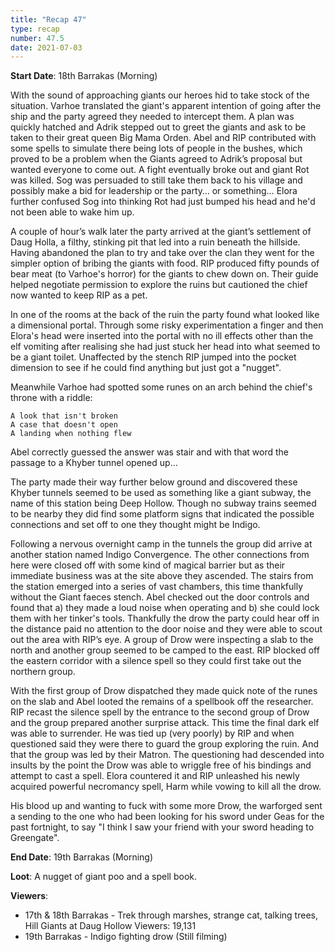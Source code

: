 ```yaml
---
title: "Recap 47"
type: recap
number: 47.5
date: 2021-07-03
---
```


**Start Date**: 18th Barrakas (Morning)
 
With the sound of approaching giants our heroes hid to take stock of the situation. Varhoe translated the giant's apparent intention of going after the ship and the party agreed they needed to intercept them. A plan was quickly hatched and Adrik stepped out to greet the giants and ask to be taken to their great queen Big Mama Orden. Abel and RIP contributed with some spells to simulate there being lots of people in the bushes, which proved to be a problem when the Giants agreed to Adrik’s proposal but wanted everyone to come out. A fight eventually broke out and giant Rot was killed. Sog was persuaded to still take them back to his village and possibly make a bid for leadership or the party… or something… Elora further confused Sog into thinking Rot had just bumped his head and he'd not been able to wake him up.
 
A couple of hour’s walk later the party arrived at the giant’s settlement of Daug Holla, a filthy, stinking pit that led into a ruin beneath the hillside. Having abandoned the plan to try and take over the clan they went for the simpler option of bribing the giants with food. RIP produced fifty pounds of bear meat (to Varhoe's horror) for the giants to chew down on. Their guide helped negotiate permission to explore the ruins but cautioned the chief now wanted to keep RIP as a pet. 
 
In one of the rooms at the back of the ruin the party found what looked like a dimensional portal. Through some risky experimentation a finger and then Elora's head were inserted into the portal with no ill effects other than the elf vomiting after realising she had just stuck her head into what seemed to be a giant toilet. Unaffected by the stench RIP jumped into the pocket dimension to see if he could find anything but just got a "nugget".
 
Meanwhile Varhoe had spotted some runes on an arch behind the chief's throne with a riddle:

```
A look that isn't broken
A case that doesn't open
A landing when nothing flew
```

Abel correctly guessed the answer was stair and with that word the passage to a Khyber tunnel opened up…
 
The party made their way further below ground and discovered these Khyber tunnels seemed to be used as something like a giant subway, the name of this station being Deep Hollow. Though no subway trains seemed to be nearby they did find some platform signs that indicated the possible connections and set off to one they thought might be Indigo.
 
Following a nervous overnight camp in the tunnels the group did arrive at another station named Indigo Convergence. The other connections from here were closed off with some kind of magical barrier but as their immediate business was at the site above they ascended. The stairs from the station emerged into a series of vast chambers, this time thankfully without the Giant faeces stench. Abel checked out the door controls and found that a) they made a loud noise when operating and b) she could lock them with her tinker's tools. Thankfully the drow the party could hear off in the distance paid no attention to the door noise and they were able to scout out the area with RIP’s eye. A group of Drow were inspecting a slab to the north and another group seemed to be camped to the east. RIP blocked off the eastern corridor with a silence spell so they could first take out the northern group.
 
With the first group of Drow dispatched they made quick note of the runes on the slab and Abel looted the remains of a spellbook off the researcher. RIP recast the silence spell by the entrance to the second group of Drow and the group prepared another surprise attack. This time the final dark elf was able to surrender. He was tied up (very poorly) by RIP and when questioned said they were there to guard the group exploring the ruin. And that the group was led by their Matron. The questioning had descended into insults by the point the Drow was able to wriggle free of his bindings and attempt to cast a spell. Elora countered it and RIP unleashed his newly acquired powerful necromancy spell, Harm while vowing to kill all the drow.
 
His blood up and wanting to fuck with some more Drow, the warforged sent a sending to the one who had been looking for his sword under Geas for the past fortnight, to say "I think I saw your friend with your sword heading to Greengate".
 
**End Date**: 19th Barrakas (Morning)

**Loot**: A nugget of giant poo and a spell book.
 
**Viewers**: 
- 17th & 18th Barrakas - Trek through marshes, strange cat, talking trees, Hill Giants at Daug Hollow Viewers: 19,131
- 19th Barrakas - Indigo fighting drow (Still filming)